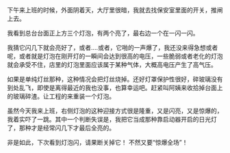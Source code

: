下午来上班的时候，外面阴着天，大厅里很暗，我就去找保安室里面的开关，推闸上去。

我看到总台台面正上方三个灯泡，有两个亮了，最右边一个在一闪一闪。

我猜它闪几下就会亮好了，或者....或者，它啪的一声爆了，我还没来得急想或者呢，或者就是灯泡在刚开灯的一瞬间会达到很高的电压，一些脆弱或者老化的灯泡就会承受不住，店里的灯泡里面应该属于某种气体，大概高电压产生了高气压。

如果是单纯灯丝那种，这种情况会把灯丝烧掉。还好灯罩保护性很好，碎玻璃没有到处乱飞，即使是离得最近的我也没事，也算幸运吧。赶紧叫阿姨来收拾掉台面上的玻璃碎渣。让工程的来重装一个灯泡。

虽然今天我来上班，右侧灯泡的这种迎接方式很是隆重，又是闪亮，又是惊爆的，我着实吓了一跳。其中一个判断失误是，我把它当成那种靠启动器开启的日光灯了，那种才是经常闪几下才最后全亮的。

非是如此，下次看到灯泡闪，请果断关掉它！ 不然又要“惊爆全场”！
